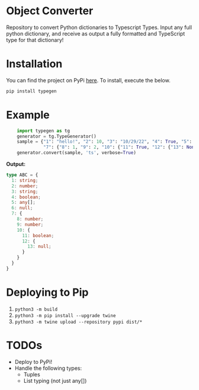 # Object Converter
Repository to convert Python dictionaries to Typescript Types. Input any full python dictionary, and receive as
output a fully formatted and TypeScript type for that dictionary!

# Installation
You can find the project on PyPi [here](https://pypi.org/project/typegen/0.0.1/). To install, execute the below.
```bash
pip install typegen
```

# Example
```python
    import typegen as tg
    generator = tg.TypeGenerator()
    sample = {"1": "hello!", "2": 10, "3": "10/29/22", "4": True, "5": [1, "hi", False], "6": None,
              "7": {"8": 1, "9": 2, "10": {"11": True, "12": {"13": None}}}}
    generator.convert(sample, 'ts', verbose=True)
```
**Output:**
```typescript
type ABC = {
  1: string;
  2: number;
  3: string;
  4: boolean;
  5: any[];
  6: null;
  7: {
    8: number;
    9: number;
    10: {
      11: boolean;
      12: {
        13: null;
      }
    }
  }
}
```

# Deploying to Pip
1. `python3 -m build`
2. `python3 -m pip install --upgrade twine`
3. `python3 -m twine upload --repository pypi dist/*`

# TODOs
* Deploy to PyPi!
* Handle the following types:
  * Tuples
  * List typing (not just any[])